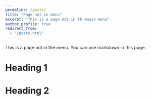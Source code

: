 ```yaml
---
permalink: /posts/
title: "Page not in menu"
excerpt: "This is a page not in th emain menu"
author_profile: true
redirect_from: 
  - "/posts.html"
---
```


This is a page not in the menu. You can use markdown in this page.

Heading 1
======

Heading 2
======
